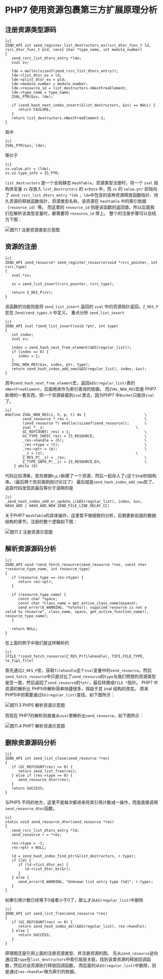 # PHP7 使用资源包裹第三方扩展原理分析

## 注册资源类型源码

    [c]
    ZEND_API int zend_register_list_destructors_ex(rsrc_dtor_func_t ld, rsrc_dtor_func_t pld, const char *type_name, int module_number)
    {
       zend_rsrc_list_dtors_entry *lde;
       zval zv;
     
       lde = malloc(sizeof(zend_rsrc_list_dtors_entry));
       lde->list_dtor_ex = ld;
       lde->plist_dtor_ex = pld;
       lde->module_number = module_number;
       lde->resource_id = list_destructors.nNextFreeElement;
       lde->type_name = type_name;
       ZVAL_PTR(&zv, lde);
     
       if (zend_hash_next_index_insert(&list_destructors, &zv) == NULL) {
          return FAILURE;
       }
       return list_destructors.nNextFreeElement-1;
    }
    
其中

    [c]
    ZVAL_PTR(&zv, lde);

等价于

    [c]
    zv.value.ptr = (lde);
    zv.u1.type_info = IS_PTR;
    
`list_destructors` 是一个全局静态 `HashTable`，资源类型注册时，将一个 `zval` 结构体变量 `zv` 存放入 `list_destructors` 的 `arData` 中，而 `zv` 的 `value.ptr` 却指向了 `zend_rsrc_list_dtors_entry *lde` ，`lde`中包含的该种资源释放函数指针、持久资源的释放函数指针，资源类型名称，该资源在 `hashtable` 中的索引依据 （`resource_id`）等。
而这里的 `resource_id` 则是该函数的返回值，所以后面我们在解析该类型变量时，都需要将 `resource_id` 带上。
整个的注册步骤可以总结为下图：

![图11.1 注册资源类型示意图](../images/chapt11/11-02-05-02-zend_register_list_destructors.png)

## 资源的注册

    [c]
    ZEND_API zend_resource* zend_register_resource(void *rsrc_pointer, int rsrc_type)
    {
       zval *zv;
     
       zv = zend_list_insert(rsrc_pointer, rsrc_type);
     
       return Z_RES_P(zv);
    }
    
该函数的功能则是将 `zend_list_insert` 返回的 `zval` 中的资源指针返回。`Z_RES_P` 宏在 `Zend/zend_types.h` 中定义。
重点分析 `zend_list_insert`

    [c]
    ZEND_API zval *zend_list_insert(void *ptr, int type)
    {
       int index;
       zval zv;
    
       index = zend_hash_next_free_element(&EG(regular_list));
       if (index == 0) {
          index = 1;
       }
       ZVAL_NEW_RES(&zv, index, ptr, type);
       return zend_hash_index_add_new(&EG(regular_list), index, &zv);
    }

其中`zend_hash_next_free_element`宏，返回`&EG(regular_list)`表的`nNextFreeElement`，后面用来作为索引查询的依据。
而`ZVAL_NEW_RES`宏是 PHP7 新增的一套东西，把一个资源装载到`zval`里去，因为PHP7 中`Bucket`只能存`zval`了。

    [c]
    #define ZVAL_NEW_RES(z, h, p, t) do {							\
            zend_resource *_res =									\
            (zend_resource *) emalloc(sizeof(zend_resource));		\
            zval *__z;											\
            GC_REFCOUNT(_res) = 1;									\
            GC_TYPE_INFO(_res) = IS_RESOURCE;						\
            _res->handle = (h);										\
            _res->type = (t);										\
            _res->ptr = (p);										\
            __z = (z);											\
            Z_RES_P(__z) = _res;									\
            Z_TYPE_INFO_P(__z) = IS_RESOURCE_EX;					\
        } while (0)

代码比较清晰，首先根据`h`,`p`,`t`新建了一个资源，然后一起存入了`z`这个zval的结构体。（最后两个宏前面刚刚讨论过了）
最后就是`zend_hash_index_add_new`宏了，追踪代码发现其最后等价于调用的是

    [c]
    _zend_hash_index_add_or_update_i(&EG(regular_list), index, &zv, HASH_ADD | HASH_ADD_NEW ZEND_FILE_LINE_RELAY_CC)
    
关于PHP7 `HashTable`的具体操作，这里暂不做细致的分析，后期更新前面的数据结构的章节。注册的整个逻辑如下图：

![图11.2 注册资源示意图](../images/chapt11/11-02-05-02-zend_register_resource.png)

## 解析资源源码分析

    [c]
    ZEND_API void *zend_fetch_resource(zend_resource *res, const char *resource_type_name, int resource_type)
    {
       if (resource_type == res->type) {
          return res->ptr;
       }
     
       if (resource_type_name) {
          const char *space;
          const char *class_name = get_active_class_name(&space);
          zend_error(E_WARNING, "%s%s%s(): supplied resource is not a valid %s resource", class_name, space, get_active_function_name(), resource_type_name);
       }
     
       return NULL;
    }

在上面的例子中我们是这样解析的

    [c]
    (FILE *)zend_fetch_resource(Z_RES_P(filehandle), TIPI_FILE_TYPE, le_tipi_file)
    
首先通过`Z_RES_P`宏，获取`filehandle`这个`zval`变量中的`zend_resource`。然后`zend_fetch_resource`中只是对比了`zend_resource`的`type`与我们预想的资源类型是否一致，然后返回了`zend_resource`的`*ptr`，最后转换成`FILE *`指针。
PHP7 中资源的解析比 PHP5中解析简单快捷很多，得益于其 zval 结构的改变。
原来PHP5中则需要通过`EG(regular_list)`查找，如下图所示：

![图11.3 PHP5 解析资源示意图](../images/chapt11/11-02-05-02-zend_fetch_resource-php5.png)

而现在 PHP7的解析则直接从`zval`里解析出`zend_resource`，如下图所示：

![图11.4 PHP7 解析资源示意图](../images/chapt11/11-02-05-02-zend_fetch_resource-php7.png)

## 删除资源源码分析

    [c]
    ZEND_API int zend_list_close(zend_resource *res)
    {
       if (GC_REFCOUNT(res) <= 0) {
          return zend_list_free(res);
       } else if (res->type >= 0) {
          zend_resource_dtor(res);
       }
       return SUCCESS;
    }

与PHP5 不同的地方，这里不是每次都进来将其引用计数减一操作，而是直接调用`zend_resource_dtor`函数。

    [c]
    static void zend_resource_dtor(zend_resource *res)
    {
       zend_rsrc_list_dtors_entry *ld;
       zend_resource r = *res;
    
       res->type = -1;
       res->ptr = NULL;
    
       ld = zend_hash_index_find_ptr(&list_destructors, r.type);
       if (ld) {
          if (ld->list_dtor_ex) {
             ld->list_dtor_ex(&r);
          }
       } else {
          zend_error(E_WARNING, "Unknown list entry type (%d)", r.type);
       }
    }
    
如果引用计数已经等于0或者小于0了，那么才从`EG(regular_list)`中删除

    [c]
    ZEND_API int zend_list_free(zend_resource *res)
    {
       if (GC_REFCOUNT(res) <= 0) {
          return zend_hash_index_del(&EG(regular_list), res->handle);
       } else {
          return SUCCESS;
       }
    }
    
原理图还是引用上面的注册资源类型、并注册资源的图。
先从`zend_resource`逆向通过其`type`在`list_destructors`中索引层层关联，找到该类资源的释放回调函数，然后对该资源执行释放回调函数。
而后面的从`EG(regular_list)`中删除，则是通过`res->handler`做为索引的依据。
